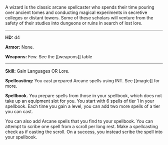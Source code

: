 A wizard is the classic arcane spellcaster who spends their time pouring over ancient tomes and conducting magical experiments in secretive colleges or distant towers. Some of these scholars will venture from the safety of their studies into dungeons or ruins in search of lost lore.

---

**HD:** d4

**Armor:** None.

**Weapons:** Few. See the [[weapons]] table

---

**Skill:** Gain Languages OR Lore.

**Spellcasting:** You cast prepared Arcane spells using INT. See [[magic]] for more.

**Spellbook.** You prepare spells from those in your spellbook, which does not take up an equipment slot for you. You start with 6 spells of tier 1 in your spellbook. Each time you gain a level, you can add two more spells of a tier you can cast. 

You can also add Arcane spells that you find to your spellbook. You can attempt to scribe one spell from a scroll per long rest. Make a spellcasting check as if casting the scroll. On a success, you instead scribe the spell into your spellbook.
